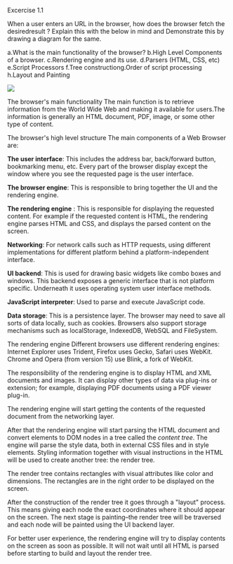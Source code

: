 Excercise 1.1

When a user enters an URL in the browser, how does the browser fetch the desiredresult ? Explain this with the below in mind and Demonstrate this by drawing a diagram for the same.

a.What is the main functionality of the browser?
b.High Level Components of a browser.
c.Rendering engine and its use.
d.Parsers (HTML, CSS, etc)
e.Script Processors
f.Tree constructiong.Order of script processing
h.Layout and Painting

![](images/domain.png)

The browser's main functionality
The main function is to retrieve information from the World Wide Web and making it available for users.The information is generally an HTML document, PDF, image, or some other type of content.

The browser's high level structure
The main components of a Web Browser are:

**The user interface**: This includes the address bar, back/forward button, bookmarking menu, etc. Every part of the browser display except the window where you see the requested page is the user interface.

**The browser engine**: This is responsible to bring together the UI and the rendering engine.

**The rendering engine** : This is responsible for displaying the requested content. For example if the requested content is HTML, the rendering engine parses HTML and CSS, and displays the parsed content on the screen.

**Networking**: For network calls such as HTTP requests, using different implementations for different platform behind a platform-independent interface.

**UI backend**: This is used for drawing basic widgets like combo boxes and windows. This backend exposes a generic interface that is not platform specific. Underneath it uses operating system user interface methods.

**JavaScript interpreter**: Used to parse and execute JavaScript code.

**Data storage**: This is a persistence layer. The browser may need to save all sorts of data locally, such as cookies. Browsers also support storage mechanisms such as localStorage, IndexedDB, WebSQL and FileSystem.

The rendering engine
Different browsers use different rendering engines: Internet Explorer uses Trident, Firefox uses Gecko, Safari uses WebKit. Chrome and Opera (from version 15) use Blink, a fork of WebKit. 

The responsibility of the rendering engine is to display HTML and XML documents and images. It can display other types of data via plug-ins or extension; for example, displaying PDF documents using a PDF viewer plug-in. 

The rendering engine will start getting the contents of the requested document from the networking layer. 

After that the rendering engine will start parsing the HTML document and convert elements to DOM nodes in a tree called the *content tree*. The engine will parse the style data, both in external CSS files and in style elements. Styling information together with visual instructions in the HTML will be used to create another tree: the render tree.

The render tree contains rectangles with visual attributes like color and dimensions. The rectangles are in the right order to be displayed on the screen.

After the construction of the render tree it goes through a "layout" process. This means giving each node the exact coordinates where it should appear on the screen. The next stage is painting–the render tree will be traversed and each node will be painted using the UI backend layer.

For better user experience, the rendering engine will try to display contents on the screen as soon as possible. It will not wait until all HTML is parsed before starting to build and layout the render tree. 







